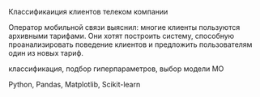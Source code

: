 Классификаиция клиентов телеком компании

Оператор мобильной связи выяснил: многие клиенты пользуются архивными тарифами. Они хотят
построить систему, способную проанализировать поведение клиентов и предложить пользователям
один из новых тариф.

классификация, подбор гиперпараметров, выбор модели МО

Python, Pandas, Matplotlib, Scikit-learn